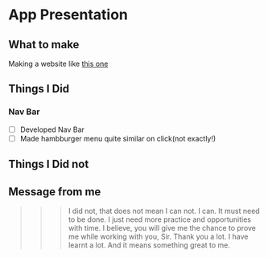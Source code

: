 # App Presentation

## What to make

Making a website like [this one](https://demos.wolfthemes.com/milu/main-home/app-presentation/)

## Things I Did

### Nav Bar

- [ ] Developed Nav Bar
- [ ] Made hambburger menu quite similar on click(not exactly!)

###

## Things I Did not

## Message from me

> > > I did not, that does not mean I can not. I can. It must need to be done. I just need more practice and opportunities with time. I believe, you will give me the chance to prove me while working with you, Sir. Thank you a lot. I have learnt a lot. And it means something great to me.
